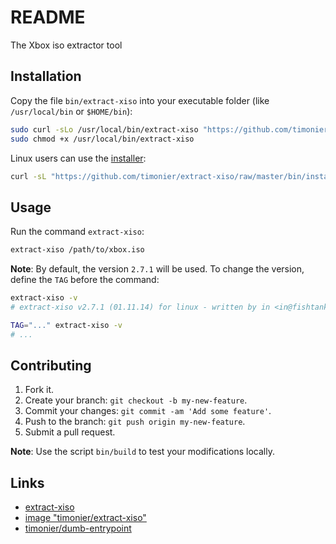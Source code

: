 # README

The Xbox iso extractor tool

## Installation

Copy the file `bin/extract-xiso` into your executable folder (like `/usr/local/bin` or `$HOME/bin`):

```sh
sudo curl -sLo /usr/local/bin/extract-xiso "https://github.com/timonier/extract-xiso/raw/master/bin/extract-xiso"
sudo chmod +x /usr/local/bin/extract-xiso
```

Linux users can use the [installer](https://github.com/timonier/extract-xiso/blob/master/bin/installer):

```sh
curl -sL "https://github.com/timonier/extract-xiso/raw/master/bin/installer" | sudo sh -s install
```

## Usage

Run the command `extract-xiso`:

```sh
extract-xiso /path/to/xbox.iso
```

__Note__: By default, the version `2.7.1` will be used. To change the version, define the `TAG` before the command:

```sh
extract-xiso -v
# extract-xiso v2.7.1 (01.11.14) for linux - written by in <in@fishtank.com>

TAG="..." extract-xiso -v
# ...
```

## Contributing

1. Fork it.
2. Create your branch: `git checkout -b my-new-feature`.
3. Commit your changes: `git commit -am 'Add some feature'`.
4. Push to the branch: `git push origin my-new-feature`.
5. Submit a pull request.

__Note__: Use the script `bin/build` to test your modifications locally.

## Links

* [extract-xiso](https://sourceforge.net/projects/extract-xiso/)
* [image "timonier/extract-xiso"](https://hub.docker.com/r/timonier/extract-xiso/)
* [timonier/dumb-entrypoint](https://github.com/timonier/dumb-entrypoint)
